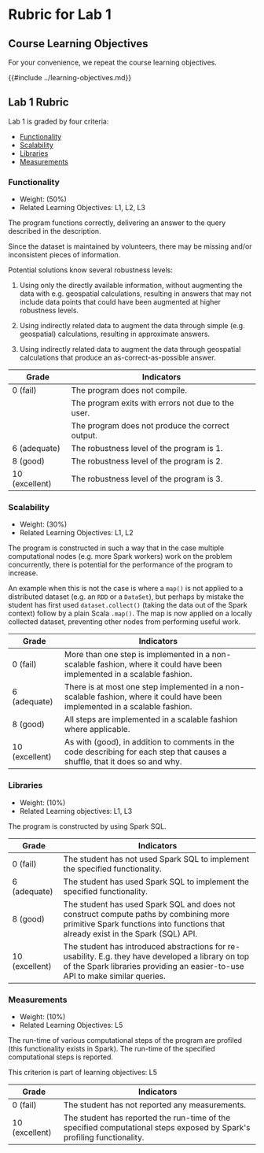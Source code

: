 # Rubric for Lab 1

## Course Learning Objectives
For your convenience, we repeat the course learning objectives.

{{#include ../learning-objectives.md}}

## Lab 1 Rubric

Lab 1 is graded by four criteria:
* [Functionality](#functionality)
* [Scalability](#scalability)
* [Libraries](#libraries)
* [Measurements](#measurements)

### Functionality 
* Weight: (50%)
* Related Learning Objectives: L1, L2, L3

The program functions correctly, delivering an answer to the query described
in the description.

Since the dataset is maintained by volunteers, there may be missing and/or 
inconsistent pieces of information.

Potential solutions know several robustness levels:

1. Using only the directly available information, without augmenting the data 
   with e.g. geospatial calculations, resulting in answers that may not include
   data points that could have been augmented at higher robustness levels.
   
2. Using indirectly related data to augment the data through simple (e.g. 
   geospatial) calculations, resulting in approximate answers.

3. Using indirectly related data to augment the data through geospatial 
   calculations that produce an as-correct-as-possible answer.

| Grade          | Indicators                                                  |
|----------------|-------------------------------------------------------------|
| 0 (fail)       | The program does not compile.                               |
|                | The program exits with errors not due to the user.          |
|                | The program does not produce the correct output.            |
| 6 (adequate)   | The robustness level of the program is 1.                   |
| 8 (good)       | The robustness level of the program is 2.                   |
| 10 (excellent) | The robustness level of the program is 3.                   |

### Scalability 
* Weight: (30%)
* Related Learning Objectives: L1, L2

The program is constructed in such a way that in the case multiple computational
nodes (e.g. more Spark workers) work on the problem concurrently, there is 
potential for the performance of the program to increase.

An example when this is not the case is where a `map()` is not applied to a 
distributed dataset (e.g. an `RDD` or a `DataSet`), but perhaps by mistake
the student has first used `dataset.collect()` (taking the data out of the Spark 
context) follow by a plain Scala `.map()`. The map is now applied on a locally
collected dataset, preventing other nodes from performing useful work.  

| Grade          | Indicators                                                  |
|----------------|-------------------------------------------------------------|
| 0 (fail)       | More than one step is implemented in a non-scalable fashion, where it could have been implemented in a scalable fashion. |
| 6 (adequate)   | There is at most one step implemented in a non-scalable fashion, where it could have been implemented in a scalable fashion. |
| 8 (good)       | All steps are implemented in a scalable fashion where applicable. |
| 10 (excellent) | As with (good), in addition to comments in the code describing for each step that causes a shuffle, that it does so and why. |

### Libraries 
* Weight: (10%)
* Related Learning objectives: L1, L3

The program is constructed by using Spark SQL.

| Grade          | Indicators                                                  |
|----------------|-------------------------------------------------------------|
| 0 (fail)       | The student has not used Spark SQL to implement the specified functionality. |
| 6 (adequate)   | The student has used Spark SQL to implement the specified functionality. |
| 8 (good)       | The student has used Spark SQL and does not construct compute paths by combining more primitive Spark functions into functions that already exist in the Spark (SQL) API. |
| 10 (excellent) | The student has introduced abstractions for re-usability. E.g. they have developed a library on top of the Spark libraries providing an easier-to-use API to make similar queries. |

### Measurements 
 * Weight: (10%)
 * Related Learning Objectives: L5
 
The run-time of various computational steps of the program are profiled (this 
functionality exists in Spark). The run-time of the specified computational
steps is reported. 

This criterion is part of learning objectives: L5

| Grade          | Indicators                                                  |
|----------------|-------------------------------------------------------------|
| 0 (fail)       | The student has not reported any measurements.              |
| 10 (excellent) | The student has reported the run-time of the specified computational steps exposed by Spark's profiling functionality. |
